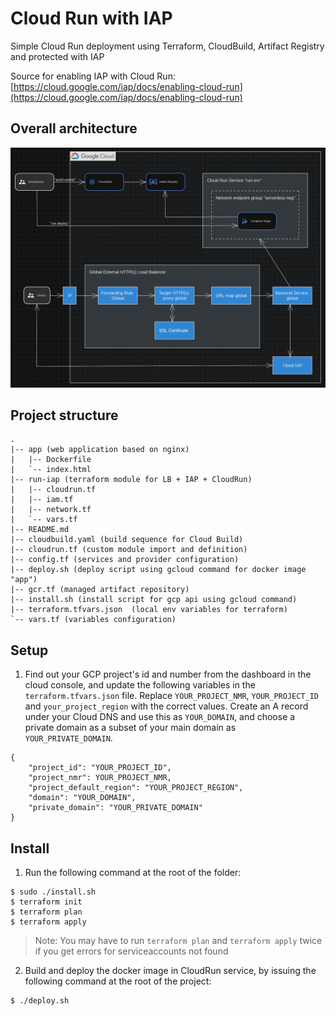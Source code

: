 # Cloud Run with IAP
Simple Cloud Run deployment using Terraform, CloudBuild, Artifact Registry and protected with IAP

Source for enabling IAP with Cloud Run: [https://cloud.google.com/iap/docs/enabling-cloud-run](https://cloud.google.com/iap/docs/enabling-cloud-run)


## Overall architecture

![](imgs/2.png)


## Project structure
```
.
|-- app (web application based on nginx)
|   |-- Dockerfile
|   `-- index.html
|-- run-iap (terraform module for LB + IAP + CloudRun)
|   |-- cloudrun.tf
|   |-- iam.tf
|   |-- network.tf
|   `-- vars.tf
|-- README.md
|-- cloudbuild.yaml (build sequence for Cloud Build)
|-- cloudrun.tf (custom module import and definition)
|-- config.tf (services and provider configuration)
|-- deploy.sh (deploy script using gcloud command for docker image "app")
|-- gcr.tf (managed artifact repository)
|-- install.sh (install script for gcp api using gcloud command)
|-- terraform.tfvars.json  (local env variables for terraform)
`-- vars.tf (variables configuration)

```

## Setup

1. Find out your GCP project's id and number from the dashboard in the cloud console, and update the following variables in the `terraform.tfvars.json` file. Replace `YOUR_PROJECT_NMR`, `YOUR_PROJECT_ID` and `your_project_region` with the correct values. Create an A record under your Cloud DNS and use this as `YOUR_DOMAIN`, and choose a private domain as a subset of your main domain as `YOUR_PRIVATE_DOMAIN`.

```shell
{
    "project_id": "YOUR_PROJECT_ID",
    "project_nmr": YOUR_PROJECT_NMR,
    "project_default_region": "YOUR_PROJECT_REGION",
    "domain": "YOUR_DOMAIN",
    "private_domain": "YOUR_PRIVATE_DOMAIN"
}
```

## Install

1. Run the following command at the root of the folder:
```shell 
$ sudo ./install.sh
$ terraform init
$ terraform plan
$ terraform apply
```

> Note: You may have to run `terraform plan` and `terraform apply` twice if you get errors for serviceaccounts not found

2. Build and deploy the docker image in CloudRun service, by issuing the following command at the root of the project:

```shell
$ ./deploy.sh
```
